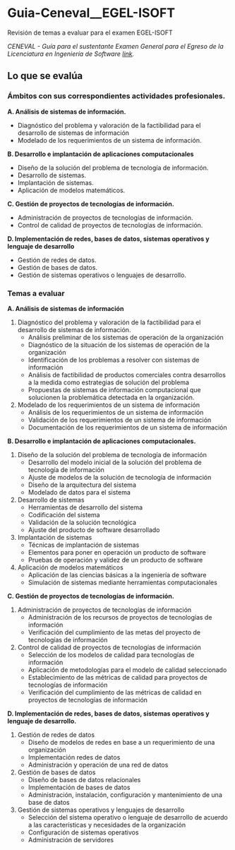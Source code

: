 # Guia-Ceneval__EGEL-ISOFT
Revisión de temas a evaluar para el examen EGEL-ISOFT

*CENEVAL - Guía para el sustentante Examen General para el Egreso de la Licenciatura en Ingeniería de Software [link](https://ceneval.edu.mx/wpcontent/uploads/2021/07/EX-EGE-A2-GUIA_EGEL_ISOFT.pdf).*

## Lo que se evalúa
### Ámbitos con sus correspondientes actividades profesionales.

**A. Análisis de sistemas de información.**
  - Diagnóstico del problema y valoración de la factibilidad para el desarrollo de sistemas de información
  - Modelado de los requerimientos de un sistema de información.

**B. Desarrollo e implantación de aplicaciones computacionales**
  - Diseño de la solución del problema de tecnología de información.
  - Desarrollo de sistemas.
  - Implantación de sistemas.
  - Aplicación de modelos matemáticos.

 **C. Gestión de proyectos de tecnologías de información.**
  - Administración de proyectos de tecnologías de información.
  - Control de calidad de proyectos de tecnologías de información.

**D. Implementación de redes, bases de datos, sistemas operativos y lenguaje de desarrollo**
  - Gestión de redes de datos. 
  - Gestión de bases de datos.
  - Gestión de sistemas operativos o lenguajes de desarrollo.

### Temas a evaluar 

**A. Análisis de sistemas de información**
1. Diagnóstico del problema y valoración de la factibilidad para el desarrollo de sistemas de información.
    - Análisis preliminar de los sistemas de operación de la organización
    - Diagnóstico de la situación de los sistemas de operación de la organización
    - Identificación de los problemas a resolver con sistemas de información
    - Análisis de factibilidad de productos comerciales contra desarrollos a la medida como estrategias de solución del problema
    - Propuestas de sistemas de información computacional que solucionen la problemática detectada en la organización.
2. Modelado de los requerimientos de un sistema de información
    - Análisis de los requerimientos de un sistema de información
    - Validación de los requerimientos de un sistema de información
    - Documentación de los requerimientos de un sistema de información


**B. Desarrollo e implantación de aplicaciones computacionales.**
1. Diseño de la solución del problema de tecnología de información
    - Desarrollo del modelo inicial de la solución del problema de tecnología de información
    - Ajuste de modelos de la solución de tecnología de información
    - Diseño de la arquitectura del sistema
    - Modelado de datos para el sistema
2. Desarrollo de sistemas
    - Herramientas de desarrollo del sistema
    - Codificación del sistema
    - Validación de la solución tecnológica
    - Ajuste del producto de software desarrollado
3. Implantación de sistemas
    - Técnicas de implantación de sistemas
    - Elementos para poner en operación un producto de software
    - Pruebas de operación y validez de un producto de software
4. Aplicación de modelos matemáticos
    - Aplicación de las ciencias básicas a la ingeniería de software
    - Simulación de sistemas mediante herramientas computacionales


**C. Gestión de proyectos de tecnologías de información.**
1. Administración de proyectos de tecnologías de información
    - Administración de los recursos de proyectos de tecnologías de información
    - Verificación del cumplimiento de las metas del proyecto de tecnologías de información
2. Control de calidad de proyectos de tecnologías de información
    - Selección de los modelos de calidad para tecnologías de información
    - Aplicación de metodologías para el modelo de calidad seleccionado
    - Establecimiento de las métricas de calidad para proyectos de tecnologías de información
    - Verificación del cumplimiento de las métricas de calidad en proyectos de tecnologías de información


**D. Implementación de redes, bases de datos, sistemas operativos y lenguaje de desarrollo.**
1. Gestión de redes de datos
    - Diseño de modelos de redes en base a un requerimiento de una organización
    - Implementación redes de datos
    - Administración y operación de una red de datos
2. Gestión de bases de datos 
    - Diseño de bases de datos relacionales
    - Implementación de bases de datos
    - Administración, instalación, configuración y mantenimiento de una base de datos
3. Gestión de sistemas operativos y lenguajes de desarrollo
    - Selección del sistema operativo o lenguaje de desarrollo de acuerdo a las características y necesidades de la organización
    - Configuración de sistemas operativos
    - Administración de servidores
